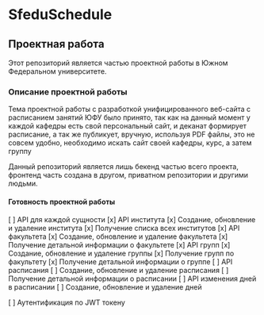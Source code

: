 # SfeduSchedule
## Проектная работа 
Этот репозиторий является частью проектной работы в Южном Федеральном университете.

### Описание проектной работы
Тема проектной работы с разработкой унифицированного веб-сайта с расписанием занятий ЮФУ было принято, так как на данный момент у каждой кафедры есть свой персональный сайт, и деканат формирует расписание, а так же публикует, вручную, используя PDF файлы, это не совсем удобно, необходимо искать сайт своей кафедры, курс, а затем группу

Данный репозиторий является лишь бекенд частью всего проекта, фронтенд часть создана в другом, приватном репозитории и другими людьми.

#### Готовность проектной работы
  [ ] API для каждой сущности
      [x] API института
          [x] Создание, обновление и удаление института
          [x] Получение списка всех институтов
      [x] API факультета
          [x] Создание, обновление и удаление факультета
          [x] Получение детальной информации о факультете
      [x] API групп
          [x] Создание, обновление и удаление группы
          [x] Получение групп по факультету
          [x] Получение детальной информации о группе
      [ ] API расписания
          [ ] Создание, обновление и удаление расписания
          [ ] Получение детальной информации о расписании
          [ ] API изменения дней в расписании
              [ ] Создание, обновление и удаление дней
              
  [ ] Аутентификация по JWT токену
